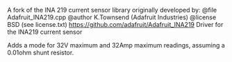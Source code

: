 A fork of the INA 219 current sensor library originally developed by:
@file     Adafruit_INA219.cpp
@author   K.Townsend (Adafruit Industries)
@license  BSD (see license.txt)
https://github.com/adafruit/Adafruit_INA219
Driver for the INA219 current sensor

Adds a mode for 32V maximum and 32Amp maximum readings, assuming a 0.01ohm 
shunt resistor. 